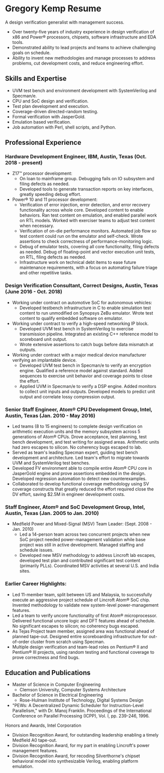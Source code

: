  # Gregory Kemp Resume
A design verification generalist with management success.
* Over twenty-five years of industry experience in design verification of x86 and Power® processors, 
chipsets, software infrastructure and EDA tools. 
* Demonstrated ability to lead projects and teams to achieve challenging goals on schedule. 
* Ability to invent new methodologies and manage processes to address problems, cut development costs, 
and reduce engineering effort.

## Skills and Expertise
* UVM test bench and environment development with SystemVerilog and Specman/e.
* CPU and SoC design and verification.
* Test plan development and execution.
* Coverage-driven directed-random testing.
* Formal verification with JasperGold.
* Emulation based verification.
* Job automation with Perl, shell scripts, and Python.

## Professional Experience

### Hardware Development Engineer, IBM, Austin, Texas (Oct. 2018 - present)
* Z17™ processor development:
    * On loan to mainframe group. Debugging fails on IO subsystem and filing defects as needed.
    * Developed tools to generate transaction reports on key interfaces, greatly speeding debug effort.
* Power® 10 and 11 processor development:
    * Verification of error injection, error detection, and error recovery functionality across whole core. Developed content to enable behaviors. Ran test content on emulation, and enabled parallel work on RTL models. Worked with exerciser teams to adjust test content when necessary. 
    * Verification of on-die performance monitors. Automated job flow so test content could run on the emulator and self-check.  Wrote assertions to check correctness of performance-monitoring logic.
    * Debug of emulator tests, covering all core functionality, filing defects as needed. Debug of floating-point and vector execution unit tests, on RTL, filing defects as needed.
    * Infrastructure work on technical debt items to ease future maintenance requirements, with a focus on automating failure triage and other repetitive tasks.   
    
### Design Verification Consultant, Correct Designs, Austin, Texas (June 2016 - Oct. 2018)
* Working under contract on automotive SoC for autonomous vehicles:
    * Developed testbench infrastructure in C to enable simulation test content to run unmodified on Synopsys ZeBu emulator. Wrote test content to qualify embedded software on emulator.
* Working under contract to verify a high-speed networking IP block. 
    * Developed UVM test bench in SystemVerilog to exercise transmission pipeline. Integrated an existing C++ reference model to scoreboard unit output.
    * Wrote extensive assertions to catch bugs before data mismatch at outputs.
* Working under contract with a major medical device manufacturer verifying an implantable device.
    * Developed UVM test bench in Specman/e to verify an encryption engine. Qualified a reference model against standard. Added sequences to exercise unit behavior and coverage points to close the effort.
    * Applied UVM in Specman/e to verify a DSP engine. Added monitors to collect unit inputs and outputs. Developed models to predict unit output and correlate lossy compression output.

### Senior Staff Engineer, Atom® CPU Development Group, Intel, Austin, Texas (Jan. 2010 - May 2016)
* Led teams (8 to 15 engineers) to complete design verification on arithmetic execution units and the memory subsystem across 5 generations of Atom® CPUs. Drove acceptance, test planning, test bench development, and test writing for assigned areas. Arithmetic units had zero escapes to silicon. No coherency bugs escaped to lab.
* Served as team's leading Specman expert, guiding test bench development and architecture. Led team's effort to migrate towards UVM and SystemVerilog test benches.
* Developed FV environment able to compile entire Atom® CPU core in JasperGold engine and prove assertions embedded in the design. Developed regression automation to detect new counterexamples.
* Collaborated to develop functional coverage methodology using SV coverage constructs that greatly reduced the effort required close the DV effort, saving $2.5M in engineer development costs. 

### Staff Engineer, Atom® and SoC Development Group, Intel, Austin, Texas (Jan. 2005 to Jan. 2010)
* Medfield Power and Mixed-Signal (MSV) Team Leader: (Sept. 2008 - Jan. 2010) 
    * Led a 14-person team across two concurrent projects when new SoC project needed power-management validation while base project was still in active development. Managed staffing and schedule issues.
    * Developed new MSV methodology to address Lincroft lab escapes, developed test plan and contributed significant test content (primarily PLLs). Coordinated MSV activities at several U.S. and India sites. 

### Earlier Career Highlights:
* Led 11-member team, split between US and Malaysia, to successfully execute an aggressive project schedule of Lincroft Atom® SoC chip. Invented methodology to validate new system-level power-management features. 
* Led a team to verify uncore functionality of first Atom® microprocessor. Delivered functional uncore logic and DFT features ahead of schedule. No significant escapes to silicon; no coherency bugs escaped.
* As Tejas Project team member, assigned area was functional ahead of planned tape-out. Designed entire scoreboarding infrastructure for out-of-order cluster from scratch using Specman.
* Multiple design verification and team-lead roles on Pentium® II and Pentium® III projects, using random testing and functional coverage to prove correctness and find bugs.

## Education and Publications
* Master of Science in Computer Engineering
    * Clemson University, Computer Systems Architecture
* Bachelor of Science in Electrical Engineering
    * Rose-Hulman Institute of Technology, Digital Systems Design
* "PEWs: A Decentralized Dynamic Scheduler for Instruction-Level Parallelism," with Dr. Manoj Franklin. Proceedings of the International Conference on Parallel Processing (ICPP), Vol. I, pp. 239-246, 1996. 

Honors and Awards, Intel Corporation
* Division Recognition Award, for outstanding leadership enabling a timely Medfield A0 tape-out.
* Division Recognition Award, for my part in enabling Lincroft's power management features.
* Division Recognition Award, for recoding Silverthorne's chipset behavioral model into synthesizable Verilog, enabling platform emulation.